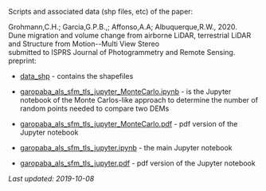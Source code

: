 Scripts and associated data (shp files, etc) of the paper:  

Grohmann,C.H.; Garcia,G.P.B.,; Affonso,A.A; Albuquerque,R.W., 2020.  
Dune migration and volume change from airborne LiDAR, terrestrial LiDAR and Structure from Motion--Multi View Stereo  
submitted to ISPRS Journal of Photogrammetry and Remote Sensing.  
preprint:  

* [data_shp](data_shp) - contains the shapefiles

* [garopaba_als_sfm_tls_jupyter_MonteCarlo.ipynb](garopaba_als_sfm_tls_jupyter_MonteCarlo.ipynb) - is the Jupyter notebook of the Monte Carlos-like approach to determine the number of random points needed to compare two DEMs  

* [garopaba_als_sfm_tls_jupyter_MonteCarlo.pdf](garopaba_als_sfm_tls_jupyter_MonteCarlo.pdf) - pdf version of the Jupyter notebook  

* [garopaba_als_sfm_tls_jupyter.ipynb](garopaba_als_sfm_tls_jupyter.ipynb) - the main Jupyter notebook

* [garopaba_als_sfm_tls_jupyter.pdf](garopaba_als_sfm_tls_jupyter.pdf) - pdf version of the Jupyter notebook


*Last updated: 2019-10-08*
<!-- readme -->
<!-- https://git.io/fj9JI -->


